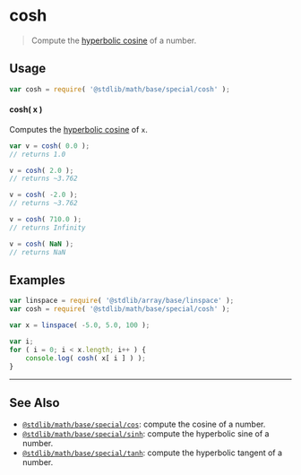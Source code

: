 <!--

@license Apache-2.0

Copyright (c) 2018 The Stdlib Authors.

Licensed under the Apache License, Version 2.0 (the "License");
you may not use this file except in compliance with the License.
You may obtain a copy of the License at

   http://www.apache.org/licenses/LICENSE-2.0

Unless required by applicable law or agreed to in writing, software
distributed under the License is distributed on an "AS IS" BASIS,
WITHOUT WARRANTIES OR CONDITIONS OF ANY KIND, either express or implied.
See the License for the specific language governing permissions and
limitations under the License.

-->

# cosh

> Compute the [hyperbolic cosine][hyperbolic-cosine] of a number.

<section class="usage">

## Usage

```javascript
var cosh = require( '@stdlib/math/base/special/cosh' );
```

#### cosh( x )

Computes the [hyperbolic cosine][hyperbolic-cosine] of `x`.

```javascript
var v = cosh( 0.0 );
// returns 1.0

v = cosh( 2.0 );
// returns ~3.762

v = cosh( -2.0 );
// returns ~3.762

v = cosh( 710.0 );
// returns Infinity

v = cosh( NaN );
// returns NaN
```

</section>

<!-- /.usage -->

<section class="examples">

## Examples

<!-- eslint no-undef: "error" -->

```javascript
var linspace = require( '@stdlib/array/base/linspace' );
var cosh = require( '@stdlib/math/base/special/cosh' );

var x = linspace( -5.0, 5.0, 100 );

var i;
for ( i = 0; i < x.length; i++ ) {
    console.log( cosh( x[ i ] ) );
}
```

</section>

<!-- /.examples -->

<!-- Section for related `stdlib` packages. Do not manually edit this section, as it is automatically populated. -->

<section class="related">

* * *

## See Also

-   <span class="package-name">[`@stdlib/math/base/special/cos`][@stdlib/math/base/special/cos]</span><span class="delimiter">: </span><span class="description">compute the cosine of a number.</span>
-   <span class="package-name">[`@stdlib/math/base/special/sinh`][@stdlib/math/base/special/sinh]</span><span class="delimiter">: </span><span class="description">compute the hyperbolic sine of a number.</span>
-   <span class="package-name">[`@stdlib/math/base/special/tanh`][@stdlib/math/base/special/tanh]</span><span class="delimiter">: </span><span class="description">compute the hyperbolic tangent of a number.</span>

</section>

<!-- /.related -->

<!-- Section for all links. Make sure to keep an empty line after the `section` element and another before the `/section` close. -->

<section class="links">

[hyperbolic-cosine]: http://mathworld.wolfram.com/HyperbolicCosine.html

<!-- <related-links> -->

[@stdlib/math/base/special/cos]: https://github.com/stdlib-js/stdlib/tree/develop/lib/node_modules/%40stdlib/math/base/special/cos

[@stdlib/math/base/special/sinh]: https://github.com/stdlib-js/stdlib/tree/develop/lib/node_modules/%40stdlib/math/base/special/sinh

[@stdlib/math/base/special/tanh]: https://github.com/stdlib-js/stdlib/tree/develop/lib/node_modules/%40stdlib/math/base/special/tanh

<!-- </related-links> -->

</section>

<!-- /.links -->
